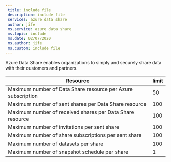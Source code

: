 ```yaml
---
 title: include file
 description: include file
 services: azure data share
 author: jife
 ms.service: azure data share
 ms.topic: include
 ms.date: 02/07/2020
 ms.author: jife
 ms.custom: include file
---
```

Azure Data Share enables organizations to simply and securely share data with their customers and partners.

| **Resource** | **limit** |
| --- | --- |
| Maximum number of Data Share resource per Azure subscription |50 |
| Maximum number of sent shares per Data Share resource |100 |
| Maximum number of received shares per Data Share resource |100 |
| Maximum number of invitations per sent share |100 |
| Maximum number of share subscriptions per sent share |100 |
| Maximum number of datasets per share |100 |
| Maximum number of snapshot schedule per share |1 |
